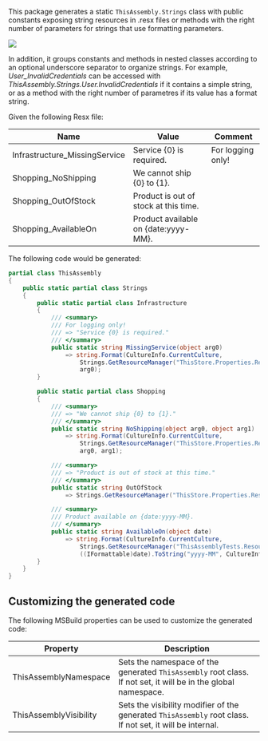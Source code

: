 <!-- include https://github.com/devlooped/.github/raw/main/osmf.md -->
<!-- #strings -->

This package generates a static `ThisAssembly.Strings` class with public 
constants exposing string resources in .resx files or methods with the right number of 
parameters for strings that use formatting parameters. 

![](https://raw.githubusercontent.com/devlooped/ThisAssembly/main/img/ThisAssembly.Strings.gif)

In addition, it groups constants and methods in nested classes according to an optional 
underscore separator to organize strings. For example, *User_InvalidCredentials* can be
accessed with *ThisAssembly.Strings.User.InvalidCredentials* if it contains a simple string, 
or as a method with the right number of parametres if its value has a format string.

Given the following Resx file:

| Name                          | Value                                 | Comment           |
|-------------------------------|---------------------------------------|-------------------|
| Infrastructure_MissingService | Service {0} is required.              | For logging only! |
| Shopping_NoShipping           | We cannot ship {0} to {1}.            |                   |
| Shopping_OutOfStock           | Product is out of stock at this time. |                   |
| Shopping_AvailableOn          | Product available on {date:yyyy-MM}.  |                   |

The following code would be generated:

```csharp
partial class ThisAssembly
{
    public static partial class Strings
    {
        public static partial class Infrastructure
        {
            /// <summary>
            /// For logging only!
            /// => "Service {0} is required."
            /// </summary>
            public static string MissingService(object arg0)
                => string.Format(CultureInfo.CurrentCulture, 
                    Strings.GetResourceManager("ThisStore.Properties.Resources").GetString("MissingService"), 
                    arg0);
        }

        public static partial class Shopping
        {
            /// <summary>
            /// => "We cannot ship {0} to {1}."
            /// </summary>
            public static string NoShipping(object arg0, object arg1)
                => string.Format(CultureInfo.CurrentCulture, 
                    Strings.GetResourceManager("ThisStore.Properties.Resources").GetString("NoShipping"), 
                    arg0, arg1);

            /// <summary>
            /// => "Product is out of stock at this time."
            /// </summary>
            public static string OutOfStock
                => Strings.GetResourceManager("ThisStore.Properties.Resources").GetString("OutOfStock");

            /// <summary>
            /// Product available on {date:yyyy-MM}.
            /// </summary>
            public static string AvailableOn(object date) 
                => string.Format(CultureInfo.CurrentCulture, 
                    Strings.GetResourceManager("ThisAssemblyTests.Resources").GetString("WithNamedFormat").Replace("{date:yyyy-MM}", "{0}"), 
                    ((IFormattable)date).ToString("yyyy-MM", CultureInfo.CurrentCulture));
        }
    }
}
```

## Customizing the generated code

The following MSBuild properties can be used to customize the generated code:

| Property                | Description                                                                                          |
|-------------------------|------------------------------------------------------------------------------------------------------|
| ThisAssemblyNamespace   | Sets the namespace of the generated `ThisAssembly` root class. If not set, it will be in the global namespace. |
| ThisAssemblyVisibility  | Sets the visibility modifier of the generated `ThisAssembly` root class. If not set, it will be internal. |

<!-- #strings -->
<!-- include https://github.com/devlooped/sponsors/raw/main/footer.md -->
<!-- exclude -->